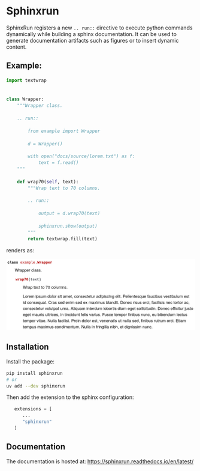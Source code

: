 # Sphinxrun

SphinxRun registers a new `.. run::` directive to execute python commands dynamically while building a sphinx documentation.
It can be used to generate documentation artifacts such as figures or to insert dynamic content.

## Example:

```py
import textwrap


class Wrapper:
    """Wrapper class.

    .. run::

        from example import Wrapper

        d = Wrapper()

        with open("docs/source/lorem.txt") as f:
            text = f.read()
    """

    def wrap70(self, text):
        """Wrap text to 70 columns.

        .. run::

            output = d.wrap70(text)

            sphinxrun.show(output)
        """
        return textwrap.fill(text)
```

renders as:

![rendered doc screenshot](example.jpg)

## Installation

Install the package:

```sh
pip install sphinxrun
# or
uv add --dev sphinxrun
```

Then add the extension to the sphinx configuration:

```py
   extensions = [
      ...
      "sphinxrun"
   ]
```

## Documentation

The documentation is hosted at: https://sphinxrun.readthedocs.io/en/latest/